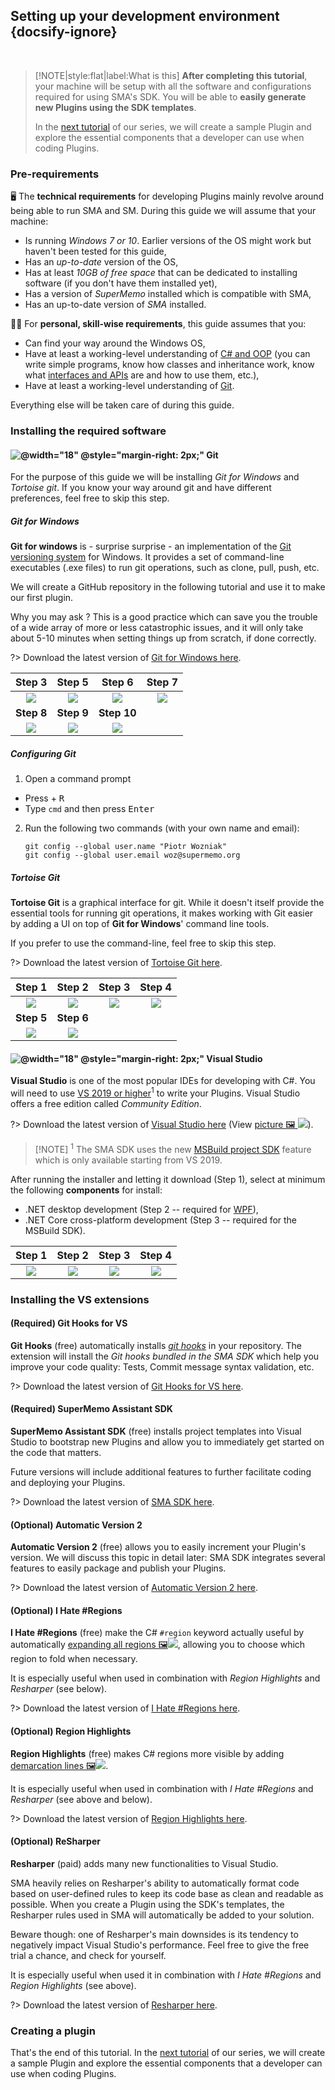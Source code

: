 ## Setting up your development environment {docsify-ignore}

<br />

> [!NOTE|style:flat|label:What is this] **After completing this tutorial**, your machine will be setup with all the software and configurations required for using SMA's SDK. You will be able to **easily generate new Plugins using the SDK templates**.
>
> In the [next tutorial](plugin-dev-guide-2-the-essentials.md) of our series, we will create a sample Plugin and explore the essential components that a developer can use when coding Plugins.

### Pre-requirements

🖥️ The **technical requirements** for developing Plugins mainly revolve around being able to run SMA and SM. During this guide we will assume that your machine:

- Is running *Windows 7 or 10*. Earlier versions of the OS might work but haven't been tested for this guide,
- Has an *up-to-date* version of the OS,
- Has at least *10GB of free space* that can be dedicated to installing software (if you don't have them installed yet),
- Has a version of *SuperMemo* installed which is compatible with SMA,
- Has an up-to-date version of *SMA* installed.

👩‍🎓 For **personal, skill-wise requirements**, this guide assumes that you:

- Can find your way around the Windows OS,
- Have at least a working-level understanding of [C# and OOP](https://docs.microsoft.com/en-us/dotnet/csharp/) (you can write simple programs, know how classes and inheritance work, know what [interfaces and APIs](https://docs.microsoft.com/en-us/dotnet/csharp/programming-guide/interfaces/) are and how to use them, etc.),
- Have at least a working-level understanding of [Git](https://hackernoon.com/understanding-git-fcffd87c15a3).

Everything else will be taken care of during this guide.

### Installing the required software

#### ![](/content/images/icons/git.svg '@width="18" @style="margin-right: 2px;"') Git

For the purpose of this guide we will be installing *Git for Windows* and *Tortoise git*. If you know your way around git and have different preferences, feel free to skip this step.

##### Git for Windows

**Git for windows** is - surprise surprise - an implementation of the [Git versioning system](https://hackernoon.com/understanding-git-fcffd87c15a3) for Windows. It provides a set of command-line executables (.exe files) to run git operations, such as clone, pull, push, etc.

We will create a GitHub repository in the following tutorial and use it to make our first plugin.

Why you may ask ? This is a good practice which can save you the trouble of a wide array of more or less catastrophic issues, and it will only take about 5-10 minutes when setting things up from scratch, if done correctly.

?> Download the latest version of [Git for Windows here](https://git-scm.com/download/win).

|Step 3|Step 5|Step 6|Step 7|
|:----:|:----:|:----:|:----:|
|[![](content/images/plugins/plugin-guide-1-setup/dev-setup-git-step-3.png)](content/images/plugins/plugin-guide-1-setup/dev-setup-git-step-3.png ':ignore @class="no-after"')|[![](content/images/plugins/plugin-guide-1-setup/dev-setup-git-step-5.png)](content/images/plugins/plugin-guide-1-setup/dev-setup-git-step-5.png ':ignore @class="no-after"')|[![](content/images/plugins/plugin-guide-1-setup/dev-setup-git-step-6.png)](content/images/plugins/plugin-guide-1-setup/dev-setup-git-step-6.png ':ignore @class="no-after"')|[![](content/images/plugins/plugin-guide-1-setup/dev-setup-git-step-7.png)](content/images/plugins/plugin-guide-1-setup/dev-setup-git-step-7.png ':ignore @class="no-after"')|
|**Step 8**|**Step 9**|**Step 10**||
[![](content/images/plugins/plugin-guide-1-setup/dev-setup-git-step-8.png)](content/images/plugins/plugin-guide-1-setup/dev-setup-git-step-8.png ':ignore @class="no-after"')|[![](content/images/plugins/plugin-guide-1-setup/dev-setup-git-step-9.png)](content/images/plugins/plugin-guide-1-setup/dev-setup-git-step-9.png ':ignore @class="no-after"')|[![](content/images/plugins/plugin-guide-1-setup/dev-setup-git-step-10.png)](content/images/plugins/plugin-guide-1-setup/dev-setup-git-step-10.png ':ignore @class="no-after"')|

##### Configuring Git

1. Open a command prompt
  - Press <kbd class="win"></kbd> + <kbd>R</kbd>
  - Type `cmd` and then press <kbd>Enter</kbd>
2. Run the following two commands (with your own name and email):

   ```
   git config --global user.name "Piotr Wozniak"
   git config --global user.email woz@supermemo.org
   ```

##### Tortoise Git

**Tortoise Git** is a graphical interface for git. While it doesn't itself provide the essential tools for running git operations, it makes working with Git easier by adding a UI on top of **Git for Windows**' command line tools.

If you prefer to use the command-line, feel free to skip this step.

?> Download the latest version of [Tortoise Git here](https://tortoisegit.org/download/).

|Step 1|Step 2|Step 3|Step 4|
|:----:|:----:|:----:|:----:|
|[![](content/images/plugins/plugin-guide-1-setup/dev-setup-tortoise-git-step-1.png)](content/images/plugins/plugin-guide-1-setup/dev-setup-tortoise-git-step-1.png ':ignore @class="no-after"')|[![](content/images/plugins/plugin-guide-1-setup/dev-setup-tortoise-git-step-2.png)](content/images/plugins/plugin-guide-1-setup/dev-setup-tortoise-git-step-2.png ':ignore @class="no-after"')|[![](content/images/plugins/plugin-guide-1-setup/dev-setup-tortoise-git-step-3.png)](content/images/plugins/plugin-guide-1-setup/dev-setup-tortoise-git-step-3.png ':ignore @class="no-after"')|[![](content/images/plugins/plugin-guide-1-setup/dev-setup-tortoise-git-step-4.png)](content/images/plugins/plugin-guide-1-setup/dev-setup-tortoise-git-step-4.png ':ignore @class="no-after"')|
|**Step 5**|**Step 6**|||
[![](content/images/plugins/plugin-guide-1-setup/dev-setup-tortoise-git-step-5.png)](content/images/plugins/plugin-guide-1-setup/dev-setup-tortoise-git-step-5.png ':ignore @class="no-after"')|[![](content/images/plugins/plugin-guide-1-setup/dev-setup-tortoise-git-step-6.png)](content/images/plugins/plugin-guide-1-setup/dev-setup-tortoise-git-step-6.png ':ignore @class="no-after"')|||

#### ![](/content/images/icons/visual-studio-2019.svg '@width="18" @style="margin-right: 2px;"') Visual Studio

**Visual Studio** is one of the most popular IDEs for developing with C#. You will need to use <u>VS 2019 or higher</u><sup>1</sup> to write your Plugins. Visual Studio offers a free edition called *Community Edition*.

?> Download the latest version of [Visual Studio here](https://visualstudio.microsoft.com/downloads/) (View [picture 🖼️ ![](content/images/plugins/plugin-guide-1-setup/dev-setup-vs-download.png)](content/images/plugins/plugin-guide-1-setup/dev-setup-vs-download.png ':ignore @tooltip-preview')).

> [!NOTE] <sup>1</sup> The SMA SDK uses the new [MSBuild project SDK](https://docs.microsoft.com/en-us/visualstudio/msbuild/how-to-use-project-sdk?view=vs-2019) feature which is only available starting from VS 2019.

After running the installer and letting it download (Step 1), select at minimum the following **components** for install:
- .NET desktop development (Step 2 -- required for [WPF](https://en.wikipedia.org/wiki/Windows_Presentation_Foundation)),
- .NET Core cross-platform development (Step 3 -- required for the MSBuild SDK).

|Step 1|Step 2|Step 3|Step 4|
|:----:|:----:|:----:|:----:|
[![](content/images/plugins/plugin-guide-1-setup/dev-setup-vs-step-1.png)](content/images/plugins/plugin-guide-1-setup/dev-setup-vs-step-1.png ':ignore @class="no-after"')|[![](content/images/plugins/plugin-guide-1-setup/dev-setup-vs-step-2.png)](content/images/plugins/plugin-guide-1-setup/dev-setup-vs-step-2.png ':ignore @class="no-after"')|[![](content/images/plugins/plugin-guide-1-setup/dev-setup-vs-step-3.png)](content/images/plugins/plugin-guide-1-setup/dev-setup-vs-step-3.png ':ignore @class="no-after"')|[![](content/images/plugins/plugin-guide-1-setup/dev-setup-vs-step-4.png)](content/images/plugins/plugin-guide-1-setup/dev-setup-vs-step-4.png ':ignore @class="no-after"')|

### Installing the VS extensions

#### (Required) Git Hooks for VS

**Git Hooks** (free) automatically installs <dfn aria-label="Scripts that run automatically every time a particular event occurs in a Git repository. They let you customize Git’s behavior and trigger customizable actions.">[git hooks](https://www.atlassian.com/git/tutorials/git-hooks)</dfn> in your repository. The extension will install the *Git hooks bundled in the SMA SDK* which help you improve your code quality: Tests, Commit message syntax validation, etc.

?> Download the latest version of [Git Hooks for VS here](https://marketplace.visualstudio.com/items?itemName=AlexisIncogito.VisualStudio-Git-Hooks).

#### (Required) SuperMemo Assistant SDK

**SuperMemo Assistant SDK** (free) installs project templates into Visual Studio to bootstrap new Plugins and allow you to immediately get started on the code that matters.

Future versions will include additional features to further facilitate coding and deploying your Plugins.

?> Download the latest version of [SMA SDK here](https://marketplace.visualstudio.com/items?itemName=SuperMemo-wiki.SuperMemoAssistant-Sdk-VisualStudio).

#### (Optional) Automatic Version 2

**Automatic Version 2** (free) allows you to easily increment your Plugin's version. We will discuss this topic in detail later: SMA SDK integrates several features to easily package and publish your Plugins.

?> Download the latest version of [Automatic Version 2 here](https://marketplace.visualstudio.com/items?itemName=PrecisionInfinity.AutomaticVersions).

#### (Optional) I Hate #Regions

**I Hate #Regions** (free) make the C# `#region` keyword actually useful by automatically [expanding all regions 🖼️![](https://gweltaz27.gallerycdn.vsassets.io/extensions/gweltaz27/ihateregions/1.4.2/1540212297786/Regions2.png)](https://gweltaz27.gallerycdn.vsassets.io/extensions/gweltaz27/ihateregions/1.4.2/1540212297786/Regions2.png '@tooltip-preview'), allowing you to choose which region to fold when necessary.

It is especially useful when used in combination with *Region Highlights* and *Resharper* (see below).

?> Download the latest version of [I Hate #Regions here](https://marketplace.visualstudio.com/items?itemName=Gweltaz27.IHateRegions).

#### (Optional) Region Highlights

**Region Highlights** (free) makes C# regions more visible by adding [demarcation lines 🖼️![](https://paulrogero.gallerycdn.vsassets.io/extensions/paulrogero/regionhighlights/1.25/1566330053445/Screenshot.jpg)](https://paulrogero.gallerycdn.vsassets.io/extensions/paulrogero/regionhighlights/1.25/1566330053445/Screenshot.jpg '@tooltip-preview').

It is especially useful when used in combination with *I Hate #Regions* and *Resharper* (see above and below).

?> Download the latest version of [Region Highlights here](https://marketplace.visualstudio.com/items?itemName=PaulRogero.RegionHighlights).

#### (Optional) ReSharper

**Resharper** (paid) adds many new functionalities to Visual Studio.

SMA heavily relies on Resharper's ability to automatically format code based on user-defined rules to keep its code base as clean and readable as possible. When you create a Plugin using the SDK's templates, the Resharper rules used in SMA will automatically be added to your solution.

Beware though: one of Resharper's main downsides is its tendency to negatively impact Visual Studio's performance. Feel free to give the free trial a chance, and check for yourself.

It is especially useful when used it in combination with *I Hate #Regions* and *Region Highlights* (see above).

?> Download the latest version of [Resharper here](https://www.jetbrains.com/resharper/).

### Creating a plugin

That's the end of this tutorial. In the [next tutorial](plugin-dev-guide-2-the-essentials.md) of our series, we will create a sample Plugin and explore the essential components that a developer can use when coding Plugins.
